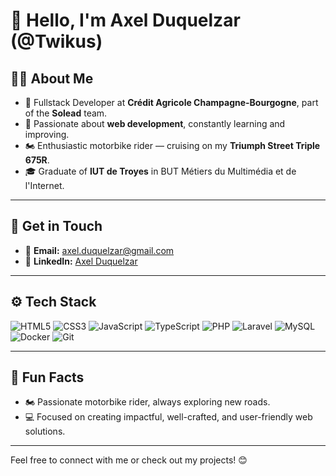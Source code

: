 # 👋 Hello, I'm Axel Duquelzar (@Twikus)

## 🧑‍💻 About Me  
- 🔭 Fullstack Developer at **Crédit Agricole Champagne-Bourgogne**, part of the **Solead** team.  
- 🌱 Passionate about **web development**, constantly learning and improving.  
- 🏍️ Enthusiastic motorbike rider — cruising on my **Triumph Street Triple 675R**.  
- 🎓 Graduate of **IUT de Troyes** in BUT Métiers du Multimédia et de l'Internet.  

---

## 🔗 Get in Touch  
- 📧 **Email:** [axel.duquelzar@gmail.com](mailto:axel.duquelzar@gmail.com)  
- 💼 **LinkedIn:** [Axel Duquelzar](https://linkedin.com/in/axel-duquelzar) 

---

## ⚙️ Tech Stack  
![HTML5](https://img.shields.io/badge/-HTML5-E34F26?logo=html5&logoColor=white&style=for-the-badge)
![CSS3](https://img.shields.io/badge/-CSS3-1572B6?logo=css3&logoColor=white&style=for-the-badge)
![JavaScript](https://img.shields.io/badge/-JavaScript-F7DF1E?logo=javascript&logoColor=black&style=for-the-badge)
![TypeScript](https://img.shields.io/badge/-TypeScript-3178C6?logo=typescript&logoColor=white&style=for-the-badge)
![PHP](https://img.shields.io/badge/-PHP-777BB4?logo=php&logoColor=white&style=for-the-badge)
![Laravel](https://img.shields.io/badge/-Laravel-FF2D20?logo=laravel&logoColor=white&style=for-the-badge)
![MySQL](https://img.shields.io/badge/-MySQL-4479A1?logo=mysql&logoColor=white&style=for-the-badge)
![Docker](https://img.shields.io/badge/-Docker-2496ED?logo=docker&logoColor=white&style=for-the-badge)
![Git](https://img.shields.io/badge/-Git-F05032?logo=git&logoColor=white&style=for-the-badge)

---

## 🚀 Fun Facts  
- 🏍️ Passionate motorbike rider, always exploring new roads.  
- 💻 Focused on creating impactful, well-crafted, and user-friendly web solutions.  

---

Feel free to connect with me or check out my projects! 😊  
